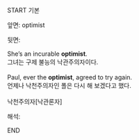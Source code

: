 START
기본

앞면:
optimist


뒷면:
<div>She’s an incurable <strong>optimist</strong>. </div><div><div>그녀는 구제 불능의 낙관주의자이다.</div></div><br><div>Paul, ever the <strong>optimist</strong>, agreed to try again. </div><div><div>언제나 낙천주의자인 폴은 다시 해 보겠다고 했다.</div></div><br>낙천주의자[낙관론자]<br>


해석:
<!--ID: 1746614454363-->
END